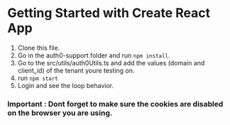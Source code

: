 # Getting Started with Create React App

1. Clone this file.
2. Go in the auth0-support folder and run `npm install`.
3. Go to the src/utils/auth0Utils.ts and add the values (domain and client_id) of the tenant youre testing on.
4. run `npm start`
5. Login and see the loop behavior.


### Important : Dont forget to make sure the cookies are disabled on the browser you are using.
